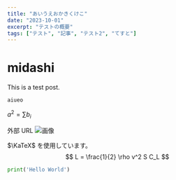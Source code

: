 ```yaml
---
title: "あいうえおかきくけこ"
date: "2023-10-01"
excerpt: "テストの概要"
tags: ["テスト", "記事", "テスト2", "てすと"]
---
```


# midashi
This is a test post.
```
aiueo
```

$a^2 = \sum b_i$

外部 URL
![画像](https://www.google.com/images/branding/googlelogo/1x/googlelogo_color_272x92dp.png)

$\KaTeX$ を使用しています。 $$ L = \frac{1}{2} \rho v^2 S C_L $$

```python title="blog.py"
print('Hello World')
```